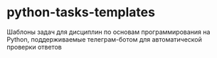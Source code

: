 # python-tasks-templates
Шаблоны задач для дисциплин по основам программирования на Python, поддерживаемые телеграм-ботом для автоматической проверки ответов
